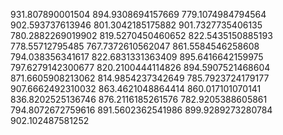 931.807890001504
894.9308694157669
779.1074984794564
902.593737613946
801.3042185175882
901.7327735406135
780.2882269019902
819.5270450460652
822.5435150885193
778.55712795485
767.7372610562047
861.5584546258608
794.038356341617
822.6831331363409
895.6416642159975
797.6279142300677
820.2100444114826
894.5907521468604
871.6605908213062
814.9854237342649
785.7923724179177
907.6662492310032
863.4621048864414
860.017101070141
836.8202525136746
876.2116185261576
782.9205388605861
794.8072672759616
891.5602362541986
899.9289273280784
902.102487581252